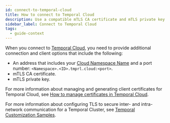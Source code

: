 ```yaml
---
id: connect-to-temporal-cloud
title: How to connect to Temporal Cloud
description: Use a compatible mTLS CA certificate and mTLS private key and your Cloud Namespace to connect to Temporal Cloud.
sidebar_label: Connect to Temporal Cloud
tags:
  - guide-context
---
```


When you connect to [Temporal Cloud](/cloud), you need to provide additional connection and client options that include the following:

- An address that includes your [Cloud Namespace Name](/concepts/what-is-a-namespace) and a port number: `<Namespace>.<ID>.tmprl.cloud:<port>`.
- mTLS CA certificate.
- mTLS private key.

For more information about managing and generating client certificates for Temporal Cloud, see [How to manage certificates in Temporal Cloud](/cloud/how-to-manage-certificates-in-temporal-cloud.md).

For more information about configuring TLS to secure inter- and intra-network communication for a Temporal Cluster, see [Temporal Customization Samples](https://github.com/temporalio/samples-server).
